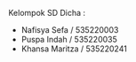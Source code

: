 Kelompok SD Dicha :
- Nafisya Sefa / 535220003
- Puspa Indah / 535220035
- Khansa Maritza / 535220241
